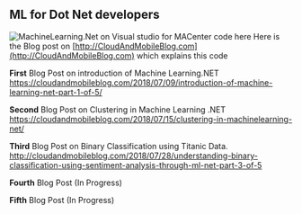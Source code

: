 

## ML for Dot Net developers
![MachineLearning.Net on Visual studio for MAC`enter code here`](https://cloudandmobileblogcom.files.wordpress.com/2018/07/screen-shot-2018-07-15-at-12-58-40-pm.png)
Here is the Blog post on [http://CloudAndMobileBlog.com](http://CloudAndMobileBlog.com) which explains this code

**First** Blog Post on introduction of Machine Learning.NET
https://cloudandmobileblog.com/2018/07/09/introduction-of-machine-learning-net-part-1-of-5/

**Second** Blog Post on Clustering in Machine Learning .NET
https://cloudandmobileblog.com/2018/07/15/clustering-in-machinelearning-net/

**Third** Blog Post on Binary Classification using Titanic Data.
http://cloudandmobileblog.com/2018/07/28/understanding-binary-classification-using-sentiment-analysis-through-ml-net-part-3-of-5

**Fourth** Blog Post
(In Progress)

**Fifth** Blog Post
(In Progress)
